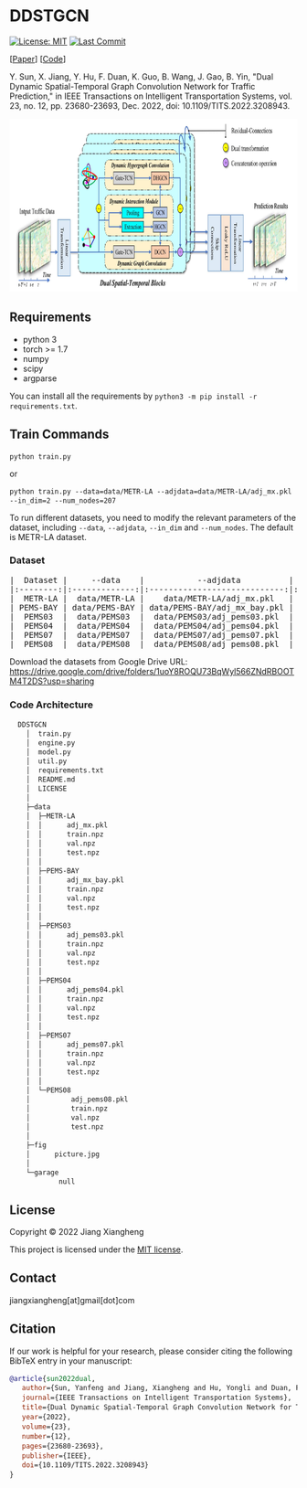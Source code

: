 # DDSTGCN

[![License: MIT](https://img.shields.io/badge/License-MIT-yellow.svg)](LICENSE) [![Last Commit](https://img.shields.io/github/last-commit/j1o2h3n/DDSTGCN.svg)](https://github.com/j1o2h3n/DDSTGCN)

[[Paper](https://ieeexplore.ieee.org/document/9912360)] [[Code](https://github.com/j1o2h3n/DDSTGCN)]

Y. Sun, X. Jiang, Y. Hu, F. Duan, K. Guo, B. Wang, J. Gao, B. Yin, "Dual Dynamic Spatial-Temporal Graph Convolution Network for Traffic Prediction," in IEEE Transactions on Intelligent Transportation Systems, vol. 23, no. 12, pp. 23680-23693, Dec. 2022, doi: 10.1109/TITS.2022.3208943.

<p align="center">
  <img width="826" height="303" src=./fig/picture.jpg>
</p>


## Requirements

- python 3
- torch >= 1.7
- numpy
- scipy
- argparse

You can install all the requirements by `python3 -m pip install -r requirements.txt`.

## Train Commands

```shell
python train.py
```
or
```shell
python train.py --data=data/METR-LA --adjdata=data/METR-LA/adj_mx.pkl --in_dim=2 --num_nodes=207
```


To run different datasets, you need to modify the relevant parameters of the dataset, including `--data`, `--adjdata`, `--in_dim` and `--num_nodes`. The default is METR-LA dataset.


### Dataset

<pre align="center">
|  Dataset |     --data    |           --adjdata          | --in_dim | --num_nodes |
|:--------:|:-------------:|:----------------------------:|:--------:|:-----------:|
|  METR-LA |  data/METR-LA |    data/METR-LA/adj_mx.pkl   |     2    |     207     |
| PEMS-BAY | data/PEMS-BAY | data/PEMS-BAY/adj_mx_bay.pkl |     2    |     325     |
|  PEMS03  |  data/PEMS03  |  data/PEMS03/adj_pems03.pkl  |     1    |     358     |
|  PEMS04  |  data/PEMS04  |  data/PEMS04/adj_pems04.pkl  |     1    |     307     |
|  PEMS07  |  data/PEMS07  |  data/PEMS07/adj_pems07.pkl  |     1    |     883     |
|  PEMS08  |  data/PEMS08  |  data/PEMS08/adj_pems08.pkl  |     1    |     170     |
</pre>

Download the datasets from Google Drive URL: https://drive.google.com/drive/folders/1uoY8ROQU73BqWyl566ZNdRBOOTM4T2DS?usp=sharing


### Code Architecture

```
  DDSTGCN
    │  train.py
    │  engine.py
    │  model.py
    │  util.py
    │  requirements.txt
    │  README.md
    │  LICENSE
    │
    ├─data
    │  ├─METR-LA
    │  │      adj_mx.pkl
    │  │      train.npz
    │  │      val.npz
    │  │      test.npz
    │  │
    │  ├─PEMS-BAY
    │  │      adj_mx_bay.pkl
    │  │      train.npz
    │  │      val.npz
    │  │      test.npz
    │  │
    │  ├─PEMS03
    │  │      adj_pems03.pkl
    │  │      train.npz
    │  │      val.npz
    │  │      test.npz
    │  │
    │  ├─PEMS04
    │  │      adj_pems04.pkl
    │  │      train.npz
    │  │      val.npz
    │  │      test.npz
    │  │
    │  ├─PEMS07
    │  │      adj_pems07.pkl
    │  │      train.npz
    │  │      val.npz
    │  │      test.npz
    │  │
    │  └─PEMS08
    │          adj_pems08.pkl
    │          train.npz
    │          val.npz
    │          test.npz
    │
    ├─fig
    │      picture.jpg
    │
    └─garage
            null
```


## License

Copyright © 2022 Jiang Xiangheng

This project is licensed under the [MIT license](LICENSE).



## Contact

jiangxiangheng[at]gmail[dot]com


## Citation
If our work is helpful for your research, please consider citing the following BibTeX entry in your manuscript:

```bibtex
@article{sun2022dual,
   author={Sun, Yanfeng and Jiang, Xiangheng and Hu, Yongli and Duan, Fuqing and Guo, Kan and Wang, Boyue and Gao, Junbin and Yin, Baocai},
   journal={IEEE Transactions on Intelligent Transportation Systems},
   title={Dual Dynamic Spatial-Temporal Graph Convolution Network for Traffic Prediction},
   year={2022},
   volume={23},
   number={12},
   pages={23680-23693},
   publisher={IEEE},
   doi={10.1109/TITS.2022.3208943}
}
```
